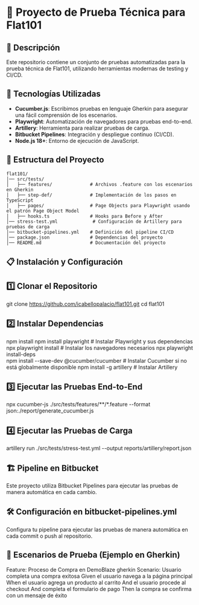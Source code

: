 # 📌 Proyecto de Prueba Técnica para Flat101

## 📖 Descripción   

Este repositorio contiene un conjunto de pruebas automatizadas para la prueba técnica de Flat101, utilizando herramientas modernas de testing y CI/CD.

## 🚀 Tecnologías Utilizadas

- **Cucumber.js**: Escribimos pruebas en lenguaje Gherkin para asegurar una fácil comprensión de los escenarios.
- **Playwright**: Automatización de navegadores para pruebas end-to-end.
- **Artillery**: Herramienta para realizar pruebas de carga.
- **Bitbucket Pipelines**: Integración y despliegue continuo (CI/CD).
- **Node.js 18+**: Entorno de ejecución de JavaScript.

## 📂 Estructura del Proyecto

```plaintext
flat101/
│── src/tests/
│   ├── features/              # Archivos .feature con los escenarios en Gherkin
│   ├── step-def/              # Implementación de los pasos en TypeScript
│   ├── pages/                 # Page Objects para Playwright usando el patrón Page Object Model
│   ├── hooks.ts               # Hooks para Before y After
│── stress-test.yml             # Configuración de Artillery para pruebas de carga
│── bitbucket-pipelines.yml    # Definición del pipeline CI/CD
│── package.json               # Dependencias del proyecto
│── README.md                  # Documentación del proyecto
```


## 📋 Instalación y Configuración

## 1️⃣ Clonar el Repositorio
git clone https://github.com/icabellopalacio/flat101.git
cd flat101

## 2️⃣ Instalar Dependencias
npm install
npm install playwright                             # Instalar Playwright y sus dependencias
npx playwright install                             # Instalar los navegadores necesarios
npx playwright install-deps  
npm install --save-dev @cucumber/cucumber          # Instalar Cucumber si no está globalmente disponible
npm install -g artillery                           # Instalar Artillery

## 3️⃣ Ejecutar las Pruebas End-to-End
npx cucumber-js ./src/tests/features/**/*.feature --format json:./report/generate_cucumber.js

## 4️⃣ Ejecutar las Pruebas de Carga
artillery run ./src/tests/stress-test.yml --output reports/artillery/report.json

## 🏗 Pipeline en Bitbucket
Este proyecto utiliza Bitbucket Pipelines para ejecutar las pruebas de manera automática en cada cambio.

## 🛠 Configuración en bitbucket-pipelines.yml
Configura tu pipeline para ejecutar las pruebas de manera automática en cada commit o push al repositorio.

## 📝 Escenarios de Prueba (Ejemplo en Gherkin)
Feature: Proceso de Compra en DemoBlaze
gherkin
Scenario: Usuario completa una compra exitosa
  Given el usuario navega a la página principal
  When el usuario agrega un producto al carrito
  And el usuario procede al checkout
  And completa el formulario de pago
  Then la compra se confirma con un mensaje de éxito






